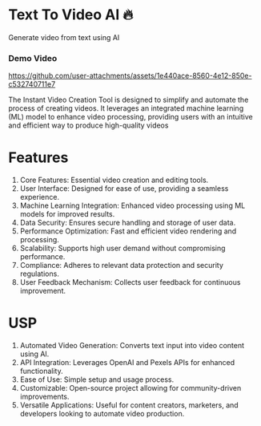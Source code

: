 # Text To Video AI 🔥

Generate video from text using AI
### Demo Video

https://github.com/user-attachments/assets/1e440ace-8560-4e12-850e-c532740711e7


The Instant Video Creation Tool is designed to simplify and automate the process of creating videos. It leverages an integrated machine learning (ML) model to enhance video processing, providing users with an intuitive and efficient way to produce high-quality videos

# Features

1. Core Features: Essential video creation and editing tools.
2. User Interface: Designed for ease of use, providing a seamless experience.
3. Machine Learning Integration: Enhanced video processing using ML models for improved results.
4. Data Security: Ensures secure handling and storage of user data.
5. Performance Optimization: Fast and efficient video rendering and processing.
6. Scalability: Supports high user demand without compromising performance.
7. Compliance: Adheres to relevant data protection and security regulations.
8. User Feedback Mechanism: Collects user feedback for continuous improvement.


# USP

1. Automated Video Generation: Converts text input into video content using AI.
2. API Integration: Leverages OpenAI and Pexels APIs for enhanced functionality.
3. Ease of Use: Simple setup and usage process.
4. Customizable: Open-source project allowing for community-driven improvements.
5. Versatile Applications: Useful for content creators, marketers, and developers looking to automate video production.
